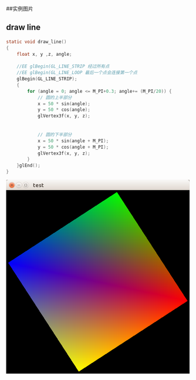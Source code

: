 ##实例图片


draw line
-----------------------------------

```c
static void draw_line()
{
    float x, y ,z, angle;

    //EE glBegin(GL_LINE_STRIP 经过所有点
    //EE glBegin(GL_LINE_LOOP 最后一个点会连接第一个点
    glBegin(GL_LINE_STRIP);
    {
        for (angle = 0; angle <= M_PI+0.3; angle+= (M_PI/20)) {
            // 圆的上半部分
            x = 50 * sin(angle);
            y = 50 * cos(angle);
            glVertex3f(x, y, z);


            // 圆的下半部分
            x = 50 * sin(angle + M_PI);
            y = 50 * cos(angle + M_PI);
            glVertex3f(x, y, z);
        }
    }glEnd();
}
```

![show](double_cache.png)
